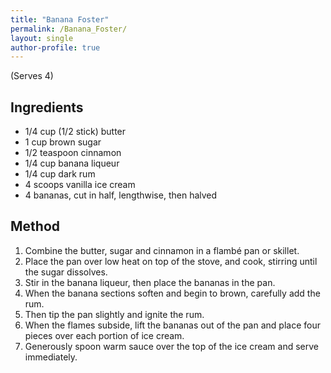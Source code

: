 ```yaml
---
title: "Banana Foster"
permalink: /Banana_Foster/
layout: single
author-profile: true
---
```


(Serves 4)
## Ingredients
- 1/4 cup (1/2 stick) butter
- 1 cup brown sugar
- 1/2 teaspoon cinnamon
- 1/4 cup banana liqueur
- 1/4 cup dark rum
- 4 scoops vanilla ice cream
- 4 bananas, cut in half, lengthwise, then halved

## Method
1. Combine the butter, sugar and cinnamon in a flambé pan or skillet.
2. Place the pan over low heat on top of the stove, and cook, stirring until the sugar dissolves. 
3. Stir in the banana liqueur, then place the bananas in the pan. 
4. When the banana sections soften and begin to brown, carefully add the rum. 
5. Then tip the pan slightly and ignite the rum. 
6. When the flames subside, lift the bananas out of the pan and place four pieces over each portion of ice cream.
7. Generously spoon warm sauce over the top of the ice cream and serve immediately.
